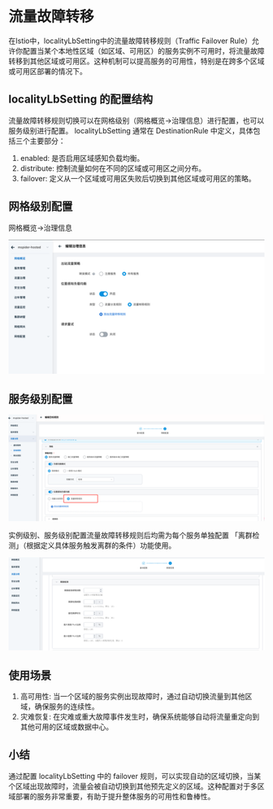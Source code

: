 # 流量故障转移

在Istio中，localityLbSetting中的流量故障转移规则（Traffic Failover Rule）允许你配置当某个本地性区域（如区域、可用区）的服务实例不可用时，将流量故障转移到其他区域或可用区。这种机制可以提高服务的可用性，特别是在跨多个区域或可用区部署的情况下。

## localityLbSetting 的配置结构

流量故障转移规则切换可以在网格级别（网格概览->治理信息）进行配置，也可以服务级别进行配置。
localityLbSetting 通常在 DestinationRule 中定义，具体包括三个主要部分：
1. enabled: 是否启用区域感知负载均衡。
2. distribute: 控制流量如何在不同的区域或可用区之间分布。
3. failover: 定义从一个区域或可用区失败后切换到其他区域或可用区的策略。

## 网格级别配置

网格概览->治理信息

 ![网格级别](../../images/zhili.png)

## 服务级别配置

 ![服务级别](../../images/zhili-svc.png)

实例级别、服务级别配置流量故障转移规则后均需为每个服务单独配置 「离群检测」（根据定义具体服务触发离群的条件）功能使用。

![离群检测](../../images/liqu.png)

## 使用场景
1. 高可用性: 当一个区域的服务实例出现故障时，通过自动切换流量到其他区域，确保服务的连续性。
2. 灾难恢复: 在灾难或重大故障事件发生时，确保系统能够自动将流量重定向到其他可用的区域或数据中心。

## 小结

通过配置 localityLbSetting 中的 failover 规则，可以实现自动的区域切换，当某个区域出现故障时，流量会被自动切换到其他预先定义的区域。这种配置对于多区域部署的服务非常重要，有助于提升整体服务的可用性和鲁棒性。